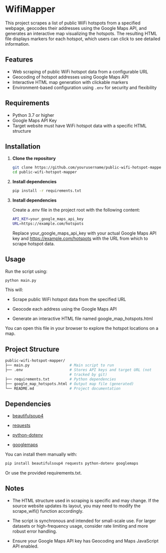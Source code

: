 # WifiMapper

This project scrapes a list of public WiFi hotspots from a specified webpage, geocodes their addresses using the Google Maps API, and generates an interactive map visualizing the hotspots. The resulting HTML file displays markers for each hotspot, which users can click to see detailed information.

## Features

- Web scraping of public WiFi hotspot data from a configurable URL
- Geocoding of hotspot addresses using Google Maps API
- Interactive HTML map generation with clickable markers
- Environment-based configuration using `.env` for security and flexibility

## Requirements

- Python 3.7 or higher
- Google Maps API Key
- Target website must have WiFi hotspot data with a specific HTML structure

## Installation

1. **Clone the repository**
   ```bash
   git clone https://github.com/yourusername/public-wifi-hotspot-mapper.git
   cd public-wifi-hotspot-mapper
2. **Install dependencies**
    ```bash
    pip install -r requirements.txt
3. **Install dependencies**

    Create a .env file in the project root with the following content:
    ```bash
    API_KEY=your_google_maps_api_key
    URL=https://example.com/hotspots
    ``` 
    Replace your_google_maps_api_key with your actual Google Maps API key and https://example.com/hotspots with the URL from which to scrape hotspot data.
## Usage
Run the script using:
```bash
python main.py
``` 


This will:

- Scrape public WiFi hotspot data from the specified URL

- Geocode each address using the Google Maps API

- Generate an interactive HTML file named google_map_hotspots.html

You can open this file in your browser to explore the hotspot locations on a map.
## Project Structure
```bash
public-wifi-hotspot-mapper/
├── main.py                  # Main script to run
├── .env                     # Stores API keys and target URL (not 
                             # tracked by git)
├── requirements.txt         # Python dependencies
├── google_map_hotspots.html # Output map file (generated)
└── README.md                # Project documentation
```
## Dependencies
- [beautifulsoup4](https://pypi.org/project/beautifulsoup4/)

- [requests](https://pypi.org/project/requests/)

- [python-dotenv](https://pypi.org/project/python-dotenv/)

- [googlemaps](https://pypi.org/project/googlemaps/)

You can install them manually with:
```bash
pip install beautifulsoup4 requests python-dotenv googlemaps
```
Or use the provided requirements.txt.
## Notes
- The HTML structure used in scraping is specific and may change. If the source website updates its layout, you may need to modify the scrape_wifi() function accordingly.

- The script is synchronous and intended for small-scale use. For larger datasets or high-frequency usage, consider rate limiting and more robust error handling.

- Ensure your Google Maps API key has Geocoding and Maps JavaScript API enabled.